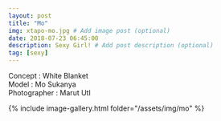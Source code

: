 ```yaml
---
layout: post
title: "Mo"
img: xtapo-mo.jpg # Add image post (optional)
date: 2018-07-23 06:45:00
description: Sexy Girl! # Add post description (optional)
tag: [sexy]
---
```

Concept : White Blanket  
Model : Mo Sukanya  
Photographer : Marut Utl   

{% include image-gallery.html folder="/assets/img/mo" %}
